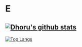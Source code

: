 # E

[![Dhoru's github stats](https://github-readme-stats.vercel.app/api?username=Dhoru&theme=merko)](https://github.com/anuraghazra/github-readme-stats)
-
[![Top Langs](https://github-readme-stats.vercel.app/api/top-langs/?username=Dhoru&layout=compact&theme=Merko)](https://github.com/anuraghazra/github-readme-stats)
